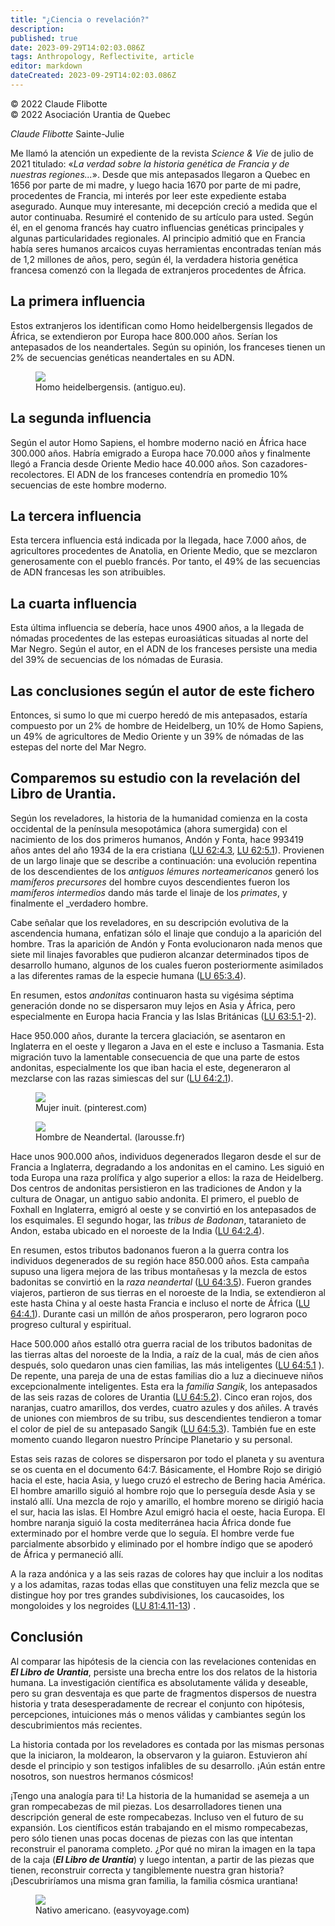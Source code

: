 ```yaml
---
title: "¿Ciencia o revelación?"
description: 
published: true
date: 2023-09-29T14:02:03.086Z
tags: Anthropology, Reflectivite, article
editor: markdown
dateCreated: 2023-09-29T14:02:03.086Z
---
```


<p class="v-card v-sheet theme--light grey lighten-3 px-2">© 2022 Claude Flibotte<br>© 2022 Asociación Urantia de Quebec</p>


_Claude Flibotte_
Sainte-Julie

Me llamó la atención un expediente de la revista _Science \& Vie_ de julio de 2021 titulado: «_La verdad sobre la historia genética de Francia y de nuestras regiones..._». Desde que mis antepasados llegaron a Quebec en 1656 por parte de mi madre, y luego hacia 1670 por parte de mi padre, procedentes de Francia, mi interés por leer este expediente estaba asegurado. Aunque muy interesante, mi decepción creció a medida que el autor continuaba. Resumiré el contenido de su artículo para usted. Según él, en el genoma francés hay cuatro influencias genéticas principales y algunas particularidades regionales. Al principio admitió que en Francia había seres humanos arcaicos cuyas herramientas encontradas tenían más de 1,2 millones de años, pero, según él, la verdadera historia genética francesa comenzó con la llegada de extranjeros procedentes de África.

## La primera influencia

Estos extranjeros los identifican como Homo heidelbergensis llegados de África, se extendieron por Europa hace 800.000 años. Serían los antepasados de los neandertales. Según su opinión, los franceses tienen un 2% de secuencias genéticas neandertales en su ADN.

<figure id="Figure_5" class="image urantiapedia">
<img src="/image/article/Reflectivite/2022_07/004.jpg">
<figcaption>Homo heidelbergensis. (antiguo.eu).</figcaption>
</figure>

## La segunda influencia

Según el autor Homo Sapiens, el hombre moderno nació en África hace 300.000 años. Habría emigrado a Europa hace 70.000 años y finalmente llegó a Francia desde Oriente Medio hace 40.000 años. Son cazadores-recolectores. El ADN de los franceses contendría en promedio 10% secuencias de este hombre moderno.

## La tercera influencia

Esta tercera influencia está indicada por la llegada, hace 7.000 años, de agricultores procedentes de Anatolia, en Oriente Medio, que se mezclaron generosamente con el pueblo francés. Por tanto, el 49% de las secuencias de ADN francesas les son atribuibles.

## La cuarta influencia

Esta última influencia se debería, hace unos 4900 años, a la llegada de nómadas procedentes de las estepas euroasiáticas situadas al norte del Mar Negro. Según el autor, en el ADN de los franceses persiste una media del 39% de secuencias de los nómadas de Eurasia.

## Las conclusiones según el autor de este fichero

Entonces, si sumo lo que mi cuerpo heredó de mis antepasados, estaría compuesto por un 2% de hombre de Heidelberg, un 10% de Homo Sapiens, un 49% de agricultores de Medio Oriente y un 39% de nómadas de las estepas del norte del Mar Negro.

## Comparemos su estudio con la revelación del Libro de Urantia.

Según los reveladores, la historia de la humanidad comienza en la costa occidental de la península mesopotámica (ahora sumergida) con el nacimiento de los dos primeros humanos, Andón y Fonta, hace 993419 años antes del año 1934 de la era cristiana ([LU 62:4.3](/es/The_Urantia_Book/62#p4_3), [LU 62:5.1](/es/The_Urantia_Book/62#p5_1)). Provienen de un largo linaje que se describe a continuación: una evolución repentina de los descendientes de los _antiguos lémures norteamericanos_ generó los _mamíferos precursores_ del hombre cuyos descendientes fueron los _mamíferos intermedios_ dando más tarde el linaje de los _primates_, y finalmente el _verdadero hombre.

Cabe señalar que los reveladores, en su descripción evolutiva de la ascendencia humana, enfatizan sólo el linaje que condujo a la aparición del hombre. Tras la aparición de Andón y Fonta evolucionaron nada menos que siete mil linajes favorables que pudieron alcanzar determinados tipos de desarrollo humano, algunos de los cuales fueron posteriormente asimilados a las diferentes ramas de la especie humana ([LU 65:3.4](/es/The_Urantia_Book/65#p3_4)).

En resumen, estos _andonitas_ continuaron hasta su vigésima séptima generación donde no se dispersaron muy lejos en Asia y África, pero especialmente en Europa hacia Francia y las Islas Británicas ([LU 63:5.1](/es/The_Urantia_Book/63#p5_1)-2).

Hace 950.000 años, durante la tercera glaciación, se asentaron en Inglaterra en el oeste y llegaron a Java en el este e incluso a Tasmania. Esta migración tuvo la lamentable consecuencia de que una parte de estos andonitas, especialmente los que iban hacia el este, degeneraron al mezclarse con las razas simiescas del sur ([LU 64:2.1](/es/The_Urantia_Book/64#p2_1)).

<figure id="Figure_6" class="image urantiapedia">
<img src="/image/article/Reflectivite/2022_07/005.jpg">
<figcaption>Mujer inuit. (pinterest.com)</figcaption>
</figure>

<figure id="Figure_7" class="image urantiapedia">
<img src="/image/article/Reflectivite/2022_07/006.jpg">
<figcaption>Hombre de Neandertal. (larousse.fr)</figcaption>
</figure>

Hace unos 900.000 años, individuos degenerados llegaron desde el sur de Francia a Inglaterra, degradando a los andonitas en el camino. Les siguió en toda Europa una raza prolífica y algo superior a ellos: la raza de Heidelberg. Dos centros de andonitas persistieron en las tradiciones de Andon y la cultura de Onagar, un antiguo sabio andonita. El primero, el pueblo de Foxhall en Inglaterra, emigró al oeste y se convirtió en los antepasados de los esquimales. El segundo hogar, las _tribus de Badonan_, tataranieto de Andon, estaba ubicado en el noroeste de la India ([LU 64:2.4](/es/The_Urantia_Book/64#p2_4)).

En resumen, estos tributos badonanos fueron a la guerra contra los individuos degenerados de su región hace 850.000 años. Esta campaña supuso una ligera mejora de las tribus montañesas y la mezcla de estos badonitas se convirtió en la _raza neandertal_ ([LU 64:3.5](/es/The_Urantia_Book/64#p3_5)). Fueron grandes viajeros, partieron de sus tierras en el noroeste de la India, se extendieron al este hasta China y al oeste hasta Francia e incluso el norte de África ([LU 64:4.1](/es/The_Urantia_Book/64#p4_1)). Durante casi un millón de años prosperaron, pero lograron poco progreso cultural y espiritual.

Hace 500.000 años estalló otra guerra racial de los tributos badonitas de las tierras altas del noroeste de la India, a raíz de la cual, más de cien años después, solo quedaron unas cien familias, las más inteligentes ([LU 64:5.1](/es/The_Urantia_Book/64#p5_1) ). De repente, una pareja de una de estas familias dio a luz a diecinueve niños excepcionalmente inteligentes. Esta era la _familia Sangik_, los antepasados de las seis razas de colores de Urantia ([LU 64:5.2](/es/The_Urantia_Book/64#p5_2)). Cinco eran rojos, dos naranjas, cuatro amarillos, dos verdes, cuatro azules y dos añiles. A través de uniones con miembros de su tribu, sus descendientes tendieron a tomar el color de piel de su antepasado Sangik ([LU 64:5.3](/es/The_Urantia_Book/64#p5_3)). También fue en este momento cuando llegaron nuestro Príncipe Planetario y su personal.

Estas seis razas de colores se dispersaron por todo el planeta y su aventura se os cuenta en el documento 64:7. Básicamente, el Hombre Rojo se dirigió hacia el este, hacia Asia, y luego cruzó el estrecho de Bering hacia América. El hombre amarillo siguió al hombre rojo que lo perseguía desde Asia y se instaló allí. Una mezcla de rojo y amarillo, el hombre moreno se dirigió hacia el sur, hacia las islas. El Hombre Azul emigró hacia el oeste, hacia Europa. El hombre naranja siguió la costa mediterránea hacia África donde fue exterminado por el hombre verde que lo seguía. El hombre verde fue parcialmente absorbido y eliminado por el hombre índigo que se apoderó de África y permaneció allí.

A la raza andónica y a las seis razas de colores hay que incluir a los noditas y a los adamitas, razas todas ellas que constituyen una feliz mezcla que se distingue hoy por tres grandes subdivisiones, los caucasoides, los mongoloides y los negroides ([LU 81:4.11-13](/es/The_Urantia_Book/81#p4_11)) .

## Conclusión

Al comparar las hipótesis de la ciencia con las revelaciones contenidas en ***El Libro de Urantia***, persiste una brecha entre los dos relatos de la historia humana. La investigación científica es absolutamente válida y deseable, pero su gran desventaja es que parte de fragmentos dispersos de nuestra historia y trata desesperadamente de recrear el conjunto con hipótesis, percepciones, intuiciones más o menos válidas y cambiantes según los descubrimientos más recientes.

La historia contada por los reveladores es contada por las mismas personas que la iniciaron, la moldearon, la observaron y la guiaron. Estuvieron ahí desde el principio y son testigos infalibles de su desarrollo. ¡Aún están entre nosotros, son nuestros hermanos cósmicos!

¡Tengo una analogía para ti! La historia de la humanidad se asemeja a un gran rompecabezas de mil piezas. Los desarrolladores tienen una descripción general de este rompecabezas. Incluso ven el futuro de su expansión. Los científicos están trabajando en el mismo rompecabezas, pero sólo tienen unas pocas docenas de piezas con las que intentan reconstruir el panorama completo. ¿Por qué no miran la imagen en la tapa de la caja (***El Libro de Urantia***) y luego intentan, a partir de las piezas que tienen, reconstruir correcta y tangiblemente nuestra gran historia? ¡Descubriríamos una misma gran familia, la familia cósmica urantiana!

<figure id="Figure_8" class="image urantiapedia ">
<img src="/image/article/Reflectivite/2022_07/007.jpg">
<figcaption>Nativo americano. (easyvoyage.com)</figcaption>
</figure>





